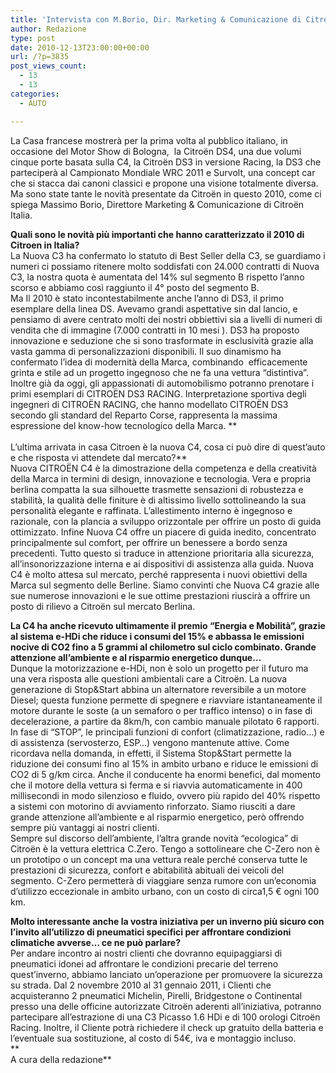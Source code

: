 ```yaml
---
title: 'Intervista con M.Borio, Dir. Marketing & Comunicazione di Citro n Italia'
author: Redazione
type: post
date: 2010-12-13T23:00:00+00:00
url: /?p=3835
post_views_count:
  - 13
  - 13
categories:
  - AUTO

---
```

La Casa francese mostrer&agrave; per la prima volta al pubblico italiano, in occasione del Motor Show di Bologna,&nbsp; la Citro&euml;n DS4, una due volumi cinque porte basata sulla C4, la Citro&euml;n DS3 in versione Racing, la DS3 che parteciper&agrave; al Campionato Mondiale WRC 2011 e Survolt, una concept car che si stacca dai canoni classici e propone una visione totalmente diversa. Ma sono state tante le novit&agrave; presentate da Citro&euml;n in questo 2010, come ci spiega Massimo Borio, Direttore Marketing & Comunicazione di Citro&euml;n Italia. 

**Quali sono le novit&agrave; pi&ugrave; importanti che hanno caratterizzato il 2010 di Citroen in Italia?**  
La Nuova C3 ha confermato lo statuto di Best Seller della C3, se guardiamo i numeri ci possiamo ritenere molto soddisfati con 24.000 contratti di Nuova C3, la nostra quota &egrave; aumentata del 14% sul segmento B rispetto l&rsquo;anno scorso e abbiamo cos&igrave; raggiunto il 4&deg; posto del segmento B.  
Ma Il 2010 &egrave; stato incontestabilmente anche l&rsquo;anno di DS3, il primo esemplare della linea DS. Avevamo grandi aspettative sin dal lancio, e pensiamo di avere centrato molti dei nostri obbiettivi sia a livelli di numeri di vendita che di immagine (7.000 contratti in 10 mesi ). DS3 ha proposto innovazione e seduzione che si sono trasformate in esclusivit&agrave; grazie alla vasta gamma di personalizzazioni disponibili. Il suo dinamismo ha confermato l&rsquo;idea di modernit&agrave; della Marca, combinando&nbsp; efficacemente grinta e stile ad un progetto ingegnoso che ne fa una vettura &ldquo;distintiva&rdquo;. Inoltre gi&agrave; da oggi, gli appassionati di automobilismo potranno prenotare i primi esemplari di CITRO&Euml;N DS3 RACING. Interpretazione sportiva degli ingegneri di CITRO&Euml;N RACING, che hanno modellato CITRO&Euml;N DS3 secondo gli standard del Reparto Corse, rappresenta la massima espressione del know-how tecnologico della Marca. **  
&nbsp;  
L&#8217;ultima arrivata in casa Citroen &egrave; la nuova C4, cosa ci pu&ograve; dire di quest&#8217;auto e che risposta vi attendete dal mercato?**  
Nuova CITRO&Euml;N C4 &egrave; la dimostrazione della competenza e della creativit&agrave; della Marca in termini di design, innovazione e tecnologia. Vera e propria berlina compatta la sua silhouette trasmette sensazioni di robustezza e stabilit&agrave;, la qualit&agrave; delle finiture &egrave; di altissimo livello sottolineando la sua personalit&agrave; elegante e raffinata. L&rsquo;allestimento interno &egrave; ingegnoso e razionale, con la plancia a sviluppo orizzontale per offrire un posto di guida ottimizzato. Infine Nuova C4 offre un piacere di guida inedito, concentrato principalmente sul comfort, per offrire un benessere a bordo senza precedenti. Tutto questo si traduce in attenzione prioritaria alla sicurezza, all&rsquo;insonorizzazione interna e ai dispositivi di assistenza alla guida. Nuova C4 &egrave; molto attesa sul mercato, perch&eacute; rappresenta i nuovi obiettivi della Marca sul segmento delle Berline. Siamo convinti che Nuova C4 grazie alle sue numerose innovazioni e le sue ottime prestazioni riuscir&agrave; a offrire un posto di rilievo a Citro&euml;n sul mercato Berlina.

**La C4 ha anche ricevuto ultimamente il premio &ldquo;Energia e Mobilit&agrave;&rdquo;, grazie al sistema e-HDi che riduce i consumi del 15% e abbassa le emissioni nocive di CO2 fino a 5 grammi al chilometro sul ciclo combinato. Grande attenzione all&#8217;ambiente e al risparmio energetico dunque&#8230;**  
Dunque la motorizzazione e-HDi, non &egrave; solo un progetto per il futuro ma una vera risposta alle questioni ambientali care a Citro&euml;n. La nuova generazione di Stop&Start abbina un alternatore reversibile a un motore Diesel; questa funzione permette di spegnere e riavviare istantaneamente il motore durante le soste (a un semaforo o per traffico intenso) o in fase di decelerazione, a partire da 8km/h, con cambio manuale pilotato 6 rapporti. In fase di &ldquo;STOP&rdquo;, le principali funzioni di confort (climatizzazione, radio&hellip;) e di assistenza (servosterzo, ESP&hellip;) vengono mantenute attive. Come ricordava nella domanda, in effetti, il Sistema Stop&Start permette la riduzione dei consumi fino al 15% in ambito urbano e riduce le emissioni di CO2 di 5 g/km circa. Anche il conducente ha enormi benefici, dal momento che il motore della vettura si ferma e si riavvia automaticamente in 400 millisecondi in modo silenzioso e fluido, ovvero pi&ugrave; rapido del 40% rispetto a sistemi con motorino di avviamento rinforzato. Siamo riusciti a dare grande attenzione all&rsquo;ambiente e al risparmio energetico, per&ograve; offrendo sempre pi&ugrave; vantaggi ai nostri clienti.  
Sempre sul discorso dell&rsquo;ambiente, l&rsquo;altra grande novit&agrave; &ldquo;ecologica&rdquo; di Citro&euml;n &egrave; la vettura elettrica C.Zero. Tengo a sottolineare che C-Zero non &egrave; un prototipo o un concept ma una vettura reale perch&eacute; conserva tutte le prestazioni di sicurezza, confort e abitabilit&agrave; abituali dei veicoli del segmento. C-Zero permetter&agrave; di viaggiare senza rumore con un&rsquo;economia d&rsquo;utilizzo eccezionale in ambito urbano, con un costo di circa1,5 &euro; ogni 100 km.

**Molto interessante anche la vostra iniziativa per un inverno pi&ugrave; sicuro con l&#8217;invito all&#8217;utilizzo di pneumatici specifici per affrontare condizioni climatiche avverse&#8230; ce ne pu&ograve; parlare?**  
Per andare incontro ai nostri clienti che dovranno equipaggiarsi di pneumatici idonei ad affrontare le condizioni precarie del terreno quest&rsquo;inverno, abbiamo lanciato un&rsquo;operazione per promuovere la sicurezza su strada. Dal 2 novembre 2010 al 31 gennaio 2011, i Clienti che acquisteranno 2 pneumatici Michelin, Pirelli, Bridgestone o Continental presso una delle officine autorizzate Citro&euml;n aderenti all&rsquo;iniziativa, potranno partecipare all&rsquo;estrazione di una C3 Picasso 1.6 HDi e di 100 orologi Citro&euml;n Racing. Inoltre, il Cliente potr&agrave; richiedere il check up gratuito della batteria e l&rsquo;eventuale sua sostituzione, al costo di 54&euro;, iva e montaggio incluso.  
**  
A cura della redazione**